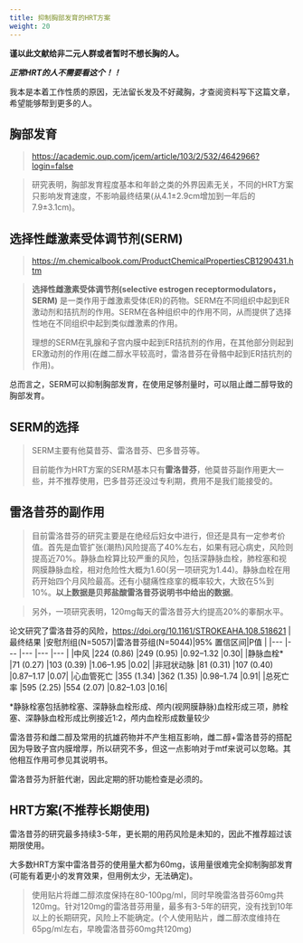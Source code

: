 ```yaml
---
title: 抑制胸部发育的HRT方案
weight: 20
---
```


**谨以此文献给非二元人群或者暂时不想长胸的人。**

***正常HRT的人不需要看这个！！***

我本是本着工作性质的原因，无法留长发及不好藏胸，才查阅资料写下这篇文章，希望能够帮到更多的人。

## 胸部发育
> https://academic.oup.com/jcem/article/103/2/532/4642966?login=false

> 研究表明，胸部发育程度基本和年龄之类的外界因素无关，不同的HRT方案只影响发育速度，不影响最终结果(从4.1±2.9cm增加到一年后的7.9±3.1cm)。


## 选择性雌激素受体调节剂(SERM)
> https://m.chemicalbook.com/ProductChemicalPropertiesCB1290431.htm

> **选择性雌激素受体调节剂(selective estrogen receptormodulators，SERM)** 是一类作用于雌激素受体(ER)的药物。SERM在不同组织中起到ER激动剂和拮抗剂的作用。SERM在各种组织中的作用不同，从而提供了选择性地在不同组织中起到类似雌激素的作用。
>
> 理想的SERM在乳腺和子宫内膜中起到ER拮抗剂的作用，在其他部分则起到ER激动剂的作用(在雌二醇水平较高时，雷洛昔芬在骨骼中起到ER拮抗剂的作用)。

总而言之，SERM可以抑制胸部发育，在使用足够剂量时，可以阻止雌二醇导致的胸部发育。

## SERM的选择
> SERM主要有他莫昔芬、雷洛昔芬、巴多昔芬等。
> 
> 目前能作为HRT方案的SERM基本只有**雷洛昔芬**，他莫昔芬副作用更大一些，并不推荐使用，巴多昔芬还没过专利期，费用不是我们能接受的。

## 雷洛昔芬的副作用
> 目前雷洛昔芬的研究主要是在绝经后妇女中进行，但还是具有一定参考价值。首先是血管扩张(潮热)风险提高了40%左右，如果有冠心病史，风险则提高近70%。静脉血栓算比较严重的风险，包括深静脉血栓，肺栓塞和视网膜静脉血栓，相对危险性大概为1.60(另一项研究为1.44)。静脉血栓在用药开始四个月风险最高。还有小腿痛性痉挛的概率较大，大致在5%到10%。**以上数据是贝邦盐酸雷洛昔芬说明书中给出的数据**。

> 另外，一项研究表明，120mg每天的雷洛昔芬大约提高20%的睾酮水平。

论文研究了雷洛昔芬的风险，https://doi.org/10.1161/STROKEAHA.108.518621
|最终结果      |安慰剂组(N=5057)|雷洛昔芬组(N=5044)|95% 置信区间|P值 |
|---           |---            |---              |---         |--- |
|中风          |224 (0.86)     |249 (0.95)       |0.92–1.32   |0.30|
|静脉血栓*     |71 (0.27)      |103 (0.39)       |1.06–1.95   |0.02|
|非冠状动脉    |81 (0.31)       |107 (0.40)       |0.87–1.17   |0.07|
|心血管死亡    |355 (1.34)      |362 (1.35)       |0.98–1.74   |0.91|
|总死亡率      |595 (2.25)      |554 (2.07)       |0.82–1.03   |0.16|

*静脉栓塞包括肺栓塞、深静脉血栓形成、颅内(视网膜静脉)血栓形成三项，肺栓塞、深静脉血栓形成比例接近1:2，颅内血栓形成数量较少

雷洛昔芬和雌二醇及常用的抗雄药物并不产生相互影响，雌二醇+雷洛昔芬的搭配因为导致子宫内膜增厚，所以研究不多，但这一点影响对于mtf来说可以忽略。其他相互作用可参见其说明书。

雷洛昔芬为肝脏代谢，因此定期的肝功能检查是必须的。

## HRT方案(不推荐长期使用)
雷洛昔芬的研究最多持续3-5年，更长期的用药风险是未知的，因此不推荐超过该期限使用。

大多数HRT方案中雷洛昔芬的使用量大都为60mg，该用量很难完全抑制胸部发育(可能有着更小的发育效果，但用例太少，无法确定)。

> 使用贴片将雌二醇浓度保持在80-100pg/ml，同时早晚雷洛昔芬60mg共120mg。针对120mg的雷洛昔芬用量，最多有3-5年的研究，没有找到10年以上的长期研究，风险上不能确定。(个人使用贴片，雌二醇浓度维持在65pg/ml左右，早晚雷洛昔芬60mg共120mg)
